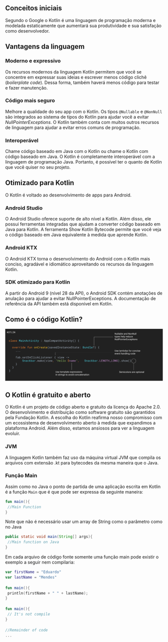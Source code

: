 ## Conceitos iniciais

Segundo o Google o Kotlin é uma linguagem de programação moderna e modelada estaticamente que aumentará sua produtividade e sua satisfação como desenvolvedor. 

## Vantagens da linguagem 

### Moderno e expressivo
Os recursos modernos da linguagem Kotlin permitem que você se concentre em expressar suas ideias e escrever menos código clichê (*boilerplate code*). Dessa forma, também haverá menos código para testar e fazer manutenção.

### Código mais seguro 
Melhore a qualidade do seu app com o Kotlin. Os tipos `@Nullable` e `@NonNull` são integrados ao sistema de tipos do Kotlin para ajudar você a evitar *NullPointerExceptions*. O Kotlin também conta com muitos outros recursos de linguagem para ajudar a evitar erros comuns de programação. 

### Interoperável 
Chame código baseado em Java com o Kotlin ou chame o Kotlin com código baseado em Java. O Kotlin é completamente interoperável com a linguagem de programação Java. Portanto, é possível ter o quanto de Kotlin que você quiser no seu projeto. 

## Otimizado para Kotlin
O Kotlin é voltado ao desenvolvimento de apps para Android.

### Android Studio
O Android Studio oferece suporte de alto nível a Kotlin. Além disso, ele possui ferramentas integradas que ajudam a converter código baseado em Java para Kotlin. A ferramenta Show Kotlin Bytecode permite que você veja o código baseado em Java equivalente à medida que aprende Kotlin. 

### Android KTX
O Android KTX torna o desenvolvimento do Android com o Kotlin mais conciso, agradável e idiomático aproveitando os recursos da linguagem Kotlin. 

### SDK otimizado para Kotlin
A partir do Android 9 (nível 28 da API), o Android SDK contém anotações de anulação para ajudar a evitar NullPointerExceptions. A documentação de referência da API também está disponível em Kotlin. 
 
## Como é o código Kotlin?

![Code Sample Kotlin](https://raw.githubusercontent.com/eduardowgmendes/Kotlin-Study/master/images/code-sample-large.png)

## O Kotlin é gratuito e aberto 
O Kotlin é um projeto de código aberto e gratuito da licença do Apache 2.0. O desenvolvimento e distribuição como software gratuito são garantidos pela Fundação Kotlin. A escolha do Kotlin reafirma nosso compromisso com um ecossistema de desenvolvimento aberto à medida que expandimos a plataforma Android. Além disso, estamos ansiosos para ver a linguagem evoluir. 

### JVM 
A linguagem Kotlin também faz uso da máquina virtual JVM que compila os arquivos com extensão .kt para bytecodes da mesma maneira que o Java.   

### Função Main
Assim como no Java o ponto de partida de uma aplicação escrita em Kotlin é a função `Main` que é que pode ser expressa da seguinte maneira: 

```kotlin
fun main(){
 //Main Function
}
```

Note que não é necessário usar um array de String como o parâmetro como no Java

```java
public static void main(String[] args){
 //Main function on Java 
}  
```

Em cada arquivo de código fonte somente uma função main pode existir o exemplo a seguir nem compilaria: 

```kotlin
var firstName = "Eduardo"
var lastName = "Mendes"

fun main(){
 println(firstName + " " + lastName);
}

fun main(){
 // It's not compile
}

//Remainder of code
...

```

  

